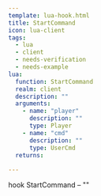```yaml
---
template: lua-hook.html
title: StartCommand
icon: lua-client
tags:
  - lua
  - client
  - needs-verification
  - needs-example
lua:
  function: StartCommand
  realm: client
  description: ""
  arguments:
    - name: "player"
      description: ""
      type: Player
    - name: "cmd"
      description: ""
      type: UserCmd
  returns:
    
---
```


<div class="lua__search__keywords">
hook StartCommand &#x2013; ""
</div>
